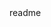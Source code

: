 
<snippet>
  <content><![CDATA[
# ${1:# MMORPG-Discord-Bot v1.0}
Battle and trading system
## Installation
Install packages:
https://www.nuget.org/packages/Discord.Net/
https://www.nuget.org/packages/Discord.Net.Commands/
In MMORPGDiscordBot.cs change bot.connect to your bots login details
## Contributing
1. Fork it!
2. Create your feature branch: `git checkout -b my-new-feature`
3. Commit your changes: `git commit -am 'Add some feature'`
4. Push to the branch: `git push origin my-new-feature`
5. Submit a pull request :D
## Credits
PositiveProgrammer -Main Developer
40208539 - Battle System
]]></content>
  <tabTrigger>readme</tabTrigger>
</snippet>
